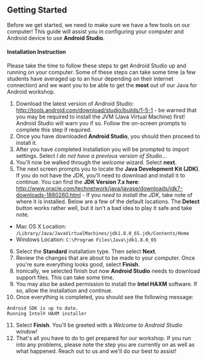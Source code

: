## Getting Started

Before we get started, we need to make sure we have a few tools on our computer! This guide will assist you in configuring your computer and Android device to use **Android Studio**.

#### Installation Instruction

Please take the time to follow these steps to get Android Studio up and running on your computer. Some of these steps can take some time (a few students have averaged up to an hour depending on their internet connection) and we want you to be able to get the **most** out of our Java for Android workshop.

1. Download the latest version of Android Studio: http://tools.android.com/download/studio/builds/1-5-1 - be warned that you may be required to install the JVM (Java Virtual Machine) first! Android Studio will warn you if so. Follow the on-screen prompts to complete this step if required.
2. Once you have downloaded **Android Studio**, you should then proceed to install it.
3. After you have completed installation you will be prompted to import settings. Select *I do not have a previous version of Studio*...
4. You'll now be walked through the *welcome* wizard. Select **next**.
5. The next screen prompts you to locate the **Java Development Kit (JDK)**. If you do not have the JDK, you'll need to download and install it to continue. You can find the **JDK Version 7.x here**: http://www.oracle.com/technetwork/java/javase/downloads/jdk7-downloads-1880260.html - If you *need to install the JDK*, take note of where it is installed. Below are a few of the default locations. The **Detect** button works rather well, but it isn't a bad idea to play it safe and take note.
  - Mac OS X Location: `/Library/Java/JavaVirtualMachines/jdk1.8.0_65.jdk/Contents/Home`
  - Windows Location: `C:\Program Files\Java\jdk1.8.0_65`
6. Select the **Standard** installation type. Then select **Next**.
7. Review the changes that are about to be made to your computer. Once you're sure everything looks good, select **Finish**.
8. Ironically, we selected finish but now **Android Studio** needs to download support files. This can take some time.
9. You may also be asked permission to install the **Intel HAXM** software. If so, allow the installation and continue.
10. Once everything is completed, you should see the following message:
  ```
  Android SDK is up to date.
  Running Intel® HAXM installer
  ```
11. Select **Finish**. You'll be greeted with a *Welcome to Android Studio* window!
12. That's all you have to do to get prepared for our workshop. If you run into any problems, please note the step you are currently on as well as what happened. Reach out to us and we'll do our best to assist!
